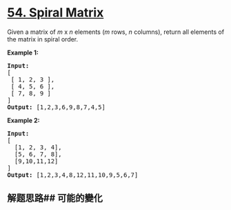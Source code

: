 # [54. Spiral Matrix](https://leetcode-cn.com/problems/spiral-matrix/)
Given a matrix of _m_ x _n_ elements (_m_ rows, _n_ columns), return all elements of the matrix in spiral order.

**Example 1:**


<pre><strong>Input:</strong>
[
 [ 1, 2, 3 ],
 [ 4, 5, 6 ],
 [ 7, 8, 9 ]
]
<strong>Output:</strong> [1,2,3,6,9,8,7,4,5]
</pre>

**Example 2:**


<pre><strong>Input:</strong>
[
  [1, 2, 3, 4],
  [5, 6, 7, 8],
  [9,10,11,12]
]
<strong>Output:</strong> [1,2,3,4,8,12,11,10,9,5,6,7]
</pre>

## 解题思路## 可能的變化
